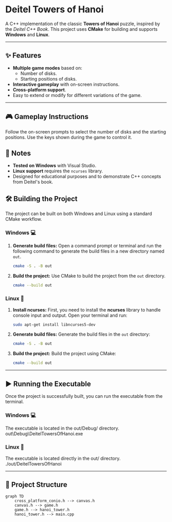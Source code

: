 # Deitel Towers of Hanoi

A C++ implementation of the classic **Towers of Hanoi** puzzle, inspired by the *Deitel C++ Book*. This project uses **CMake** for building and supports **Windows** and **Linux**.

***

## ✨ Features

- **Multiple game modes** based on:
  - Number of disks.
  - Starting positions of disks.
- **Interactive gameplay** with on-screen instructions.
- **Cross-platform support**.
- Easy to extend or modify for different variations of the game.

***

## 🎮 Gameplay Instructions

Follow the on-screen prompts to select the number of disks and the starting positions. Use the keys shown during the game to control it.

## 📝 Notes

- **Tested on Windows** with Visual Studio.
- **Linux support** requires the `ncurses` library.
- Designed for educational purposes and to demonstrate C++ concepts from Deitel's book.

## 🛠️ Building the Project

The project can be built on both Windows and Linux using a standard CMake workflow.

### Windows 💻

1.  **Generate build files:** Open a command prompt or terminal and run the following command to generate the build files in a new directory named `out`.
    ```bash
    cmake -S . -B out
    ```

2.  **Build the project:** Use CMake to build the project from the `out` directory.
    ```bash
    cmake --build out
    ```

### Linux 🐧

1.  **Install ncurses:** First, you need to install the **ncurses** library to handle console input and output. Open your terminal and run:
    ```bash
    sudo apt-get install libncurses5-dev
    ```

2.  **Generate build files:** Generate the build files in the `out` directory:
    ```bash
    cmake -S . -B out
    ```

3.  **Build the project:** Build the project using CMake:
    ```bash
    cmake --build out
    ```

***

## ▶️ Running the Executable

Once the project is successfully built, you can run the executable from the terminal.

### Windows 💻

The executable is located in the out/Debug/ directory.
out\Debug\DeitelTowersOfHanoi.exe

### Linux 🐧

The executable is located directly in the out/ directory.
./out/DeitelTowersOfHanoi

---

## 📂 Project Structure

```mermaid
graph TD
    cross_platform_conio.h --> canvas.h
    canvas.h --> game.h
    game.h --> hanoi_tower.h
    hanoi_tower.h --> main.cpp
